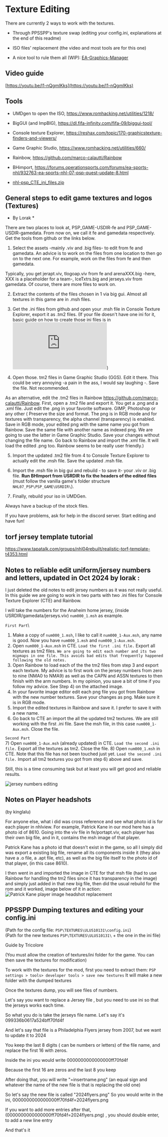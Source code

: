 # Texture Editing

There are currently 2 ways to work with the textures.
- Through PPSSPP's texture swap (editing your config.ini, explanations at the end of this readme)
- ISO files' replacement (the video and most tools are for this one)

- A nice tool to rule them all (WIP): [EA-Graphics-Manager](https://github.com/bartlomiejduda/EA-Graphics-Manager/releases/)

## Video guide

[https://youtu.be/l1-nQgmIKks](https://youtu.be/l1-nQgmIKks)

## Tools 

- UMDgen to open the ISO, https://www.romhacking.net/utilities/1218/

- BigGUI (and ImpBIG), https://dl.fifa-infinity.com/fifa-09/biggui-tool/

- Console texture Explorer, https://reshax.com/topic/170-graphicstexture-finders-and-viewers/

- Game Graphic Studio, https://www.romhacking.net/utilities/660/

- Rainbow, https://github.com/marco-calautti/Rainbow

- BHimport, https://forums.operationsports.com/forums/ea-sports-nhl/932763-ea-sports-nhl-07-psp-quest-update-8.html

- [nhl-psp_CTE_ini_files.zip](https://github.com/Bunkai9448/NHL-07_public/blob/main/Textures-Editing/nhl-psp_CTE_ini_files.zip)

## General steps to edit game textures and logos (Textures)

* By Lorak *

There are two places to look at, PSP_GAME-USDIR-fe and PSP_GAME-USDIR-gamedata. From now on, we call it fe and gamedata respectively. Get the tools from github or the links below.

1) Select the assets -mainly .viv and .big files- to edit from fe and gamedata. An advice is to work on the files from one location to then go on to the next one. For example, work on the files from fe and then gamedata. 

Typically, you get jerapt.viv, tlogoap.viv from fe and arenaXXX.big -here, XXX is a placeholder for a team-, IceTxtrs.big and jerseys.viv from gamedata. Of course, there are more files to work on.

2) Extract the contents of the files chosen in 1 via big gui. Almost all textures in this game are in .msh files.

3) Get the .ini files from github and open your .msh file in Console Texture Explorer, export it as .tm2 files. (If your file doesn't have one ini for it, basic guide on how to create those ini files is in ![CTE_iniCreation.pdf](https://github.com/Bunkai9448/NHL-07_public/blob/main/Textures-Editing/CTE_iniCreation.pdf))

4) Open those. tm2 files in Game Graphic Studio (GGS). Edit it there. This could be very annoying -a pain in the ass, I would say laughing -. Save the file. Not recommended.

As an alternative, edit the .tm2 files in Rainbow https://github.com/marco-calautti/Rainbow. First, open a .tm2 file and export it. You get a .png and a .xml file. Just edit the .png in your favorite software. GIMP, Photoshop or any other ( 
Preserve the size and format. The png is in RGB mode and for textures with transparency, the alpha channel (transparency) is enabled. Save in RGB mode, your edited png with the same name you got from Rainbow. Save the same file with another name as indexed png. We are going to use the latter in Game Graphic Studio.
Save your changes without changing the file name. Go back to Rainbow and import the .xml file. It will load the edited .png too.  Rainbow seems to be really user friendly.)

5) Import the updated .tm2 file from 4 to Console Texture Explorer to actually edit the .msh file. Save the updated .msh file.

6) Import the .msh file in big gui and rebuild - to save it- your .viv or .big file. **Run BHImport from USRDIR to fix the headers of the edited files** (must follow the vanilla game's folder structure `NHL07_PSP\PSP_GAME\USRDIR\`).

7) Finally, rebuild your iso in UMDGen.

 Always have a backup of the stock files.

If you have problems, ask for help in the discord server.
Start editing and have fun!

## torf jersey template tutorial
https://www.tapatalk.com/groups/nhl04rebuilt/realistic-torf-template-t4353.html

## Notes to reliable edit uniform/jersey numbers and letters, updated in Oct 2024 by lorak :

I just deleted the old notes to edit jersey numbers as it was not really useful. In this guide we are going to work in two parts with two .ini files for Console Texture Explorer (CTE) and Rainbow.

I will take the numbers for the Anaheim home jersey, (inside USRDIR/gamedata/jerseys.viv) `num000_1.msh` as example.

`First Part`\
1) Make a copy of  `num000_1.msh`, I like to call it `num000_1-Aux.msh`, any name is good. Now you have `num000_1.msh` and `num000_1-Aux.msh`.
2) Open `num000_1-Aux.msh` in CTE. `Load the first .ini file.` Export all textures as tm2 files. `We are going to edit each number and its two mipmaps in one file. This avoids bad edits that frequently happened following the old notes.`
3) Open Rainbow to load each of the the tm2 files from step 3 and export each texture.
My advice is to first work on the  jersey numbers from zero to nine (NMA0 to NMA9) as well as the CAPN and ASSN textures to then finish with the arm numbers. In my opinion, you save a bit of time if you follow my advice. See Step 4) on the attached image.
4) In your favorite image editor edit each png file you got from Rainbow with the new number textures. Save your changes as png. Make sure it is in RGB mode. 
5) Import the edited textures in Rainbow and save it. I prefer to save it with a new name.
6) Go back to CTE an import the all the updated tm2 textures. We are still working with the first .ini file. Save the msh file, in this case `num000_1-Aux.msh`. Close the file.

`Second Part`  
7) Open `num000_1-Aux.msh` (already updated) in CTE. `Load the second .ini file.` Export all the textures as tm2. Close the file.
8) Open `num000_1.msh` in CTE. Note that this file has not been touched just yet. `Load the second .ini file.` Import all tm2 textures you got from step 6) above and save.

Still, this is a time consuming task but at least you will get good and reliable results.

![jersey numbers editing](https://github.com/Bunkai9448/NHL-07_public/blob/main/Textures-Editing/guide_images/Jersey_numbers_editing.png)

## Notes on Player headshots
(by kinglalu)

For anyone else, what i did was cross reference and see what photo id is for each player in nhlview. For example, Patrick Kane in our mod here has a photo id of 8610. Going into the viv file in fe/portapt.viv, each player has their own big file, and in it, contains the msh image of that player. 


Patrick Kane has a photo id that doesn't exist in the game, so all I simply did was export a existing big file, rename all its components inside it (they also have a .o file, a .apt file, etc), as well as the big file itself to the photo id of that player, (in this case 8610).

 I then went in and imported the image in CTE for that msh file (had to use Rainbow for handling the tm2 files since it has transparency in the image) and simply just added in that new big file, then did the usual rebuild for the rom and it worked, image below of it in action: ![Patrick Kane player image headshot replacement](https://github.com/Bunkai9448/NHL-07_public/blob/main/Textures-Editing/guide_images/player_headshot_image.png)


## PPSSPP Dumping textures and editing your config.ini
(Path for the config file: `PSP\TEXTURES\ULUS10131\config.ini`)\
(Path for the new textures `PSP\TEXTURES\ULUS10131\` + the one in the ini file)

Guide by Tricolore

(You must allow the creation of textures/ini folder for the game.  You can then save the textures for modification)

To work with the textures for the mod, first you need to extract them:
`PSP settings > tools> developer tools > save new textures`
It will make a new folder with the dumped textures

Once the textures dump, you will see files of numbers. 

Let's say you want to replace a Jersey file , but you need to use ini so that the jerseys works each time.

So what you do is take the jerseys file name. Let's say it's 099336b0617a524bff70fd4f

And let's say that file is a Philadelphia Flyers jersey from 2007, but we want to update it to 2024

You keep the last 8 digits ( can be numbers or letters) of the file name, and replace the first 16 with zeros. 

Inside the ini you would write 0000000000000000ff70fd4f

Because the first 16 are zeros and the last 8 you keep

After doing that, you will write "=insertname.png" (an equal sign and whatever the name of the new file is that is replacing the old one)

So let's say the new file is called "2024flyers.png"
So you would write in the ini, 0000000000000000ff70fd4f=2024flyers.png

If you want to add more entries after that, (0000000000000000ff70fd4f=2024flyers.png) , you should double enter, to add a new line entry

And that's it
